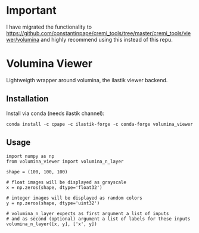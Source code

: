 # Important

I have migrated the functionality to
https://github.com/constantinpape/cremi_tools/tree/master/cremi_tools/viewer/volumina
and highly recommend using this instead of this repu.

# Volumina Viewer

Lightweigth wrapper around volumina, the ilastik viewer backend.

## Installation

Install via conda (needs ilastik channel):
```
conda install -c cpape -c ilastik-forge -c conda-forge volumina_viewer
```

## Usage

```
import numpy as np
from volumina_viewer import volumina_n_layer

shape = (100, 100, 100)

# float images will be displayed as grayscale
x = np.zeros(shape, dtype='float32')

# integer images will be displayed as random colors
y = np.zeros(shape, dtype='uint32')

# volumina_n_layer expects as first argument a list of inputs
# and as second (optional) argument a list of labels for these inputs
volumina_n_layer([x, y], ['x', y])
```
